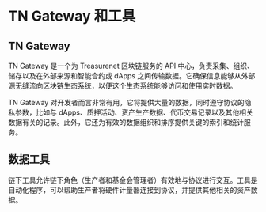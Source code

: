 # TN Gateway 和工具

## TN Gateway

TN Gateway 是一个为 Treasurenet 区块链服务的 API 中心，负责采集、组织、储存以及在外部来源和智能合约或 dApps 之间传输数据。它确保信息能够从外部源无缝流向区块链生态系统，以便这个生态系统能够访问和使用实时数据。

TN Gateway 对开发者而言非常有用，它将提供大量的数据，同时遵守协议的隐私参数，比如与 dApps、质押活动、资产生产数据、代币交易记录以及其他相关数据有关的记录。此外，它还为有效的数据组织和排序提供关键的索引和统计服务。

## 数据工具

链下工具允许链下角色（生产者和基金会管理者）有效地与协议进行交互。工具是自动化程序，可以帮助生产者将硬件计量器连接到协议，并提供其他相关的资产数据。
